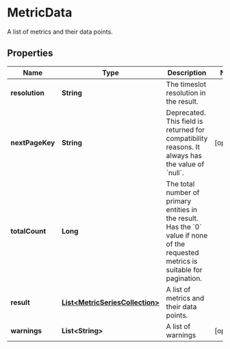 

# MetricData

A list of metrics and their data points.

## Properties

| Name | Type | Description | Notes |
|------------ | ------------- | ------------- | -------------|
|**resolution** | **String** | The timeslot resolution in the result. |  |
|**nextPageKey** | **String** | Deprecated. This field is returned for compatibility reasons. It always has the value of &#x60;null&#x60;. |  [optional] |
|**totalCount** | **Long** | The total number of primary entities in the result.   Has the &#x60;0&#x60; value if none of the requested metrics is suitable for pagination. |  |
|**result** | [**List&lt;MetricSeriesCollection&gt;**](MetricSeriesCollection.md) | A list of metrics and their data points. |  |
|**warnings** | **List&lt;String&gt;** | A list of warnings |  [optional] |



